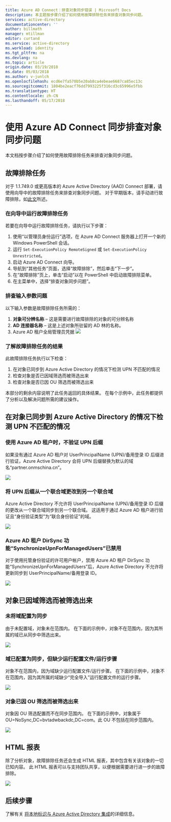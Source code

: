 ```yaml
---
title: Azure AD Connect：排查对象同步错误 | Microsoft Docs
description: 本主题按步骤介绍了如何使用故障排除任务来排查对象同步问题。
services: active-directory
documentationcenter: ''
author: billmath
manager: mtillman
editor: curtand
ms.service: active-directory
ms.workload: identity
ms.tgt_pltfrm: na
ms.devlang: na
ms.topic: article
origin.date: 03/19/2018
ms.date: 05/03/2018
ms.author: v-junlch
ms.openlocfilehash: ecd6e7fa570b5e20ab8ca4ebeae6687ca85ec13c
ms.sourcegitcommit: 1804be2eacf76dd7993225f316cd3c65996e5fbb
ms.translationtype: HT
ms.contentlocale: zh-CN
ms.lasthandoff: 05/17/2018
---
```

# <a name="troubleshoot-object-synchronization-with-azure-ad-connect-sync"></a>使用 Azure AD Connect 同步排查对象同步问题
本文档按步骤介绍了如何使用故障排除任务来排查对象同步问题。

## <a name="troubleshooting-task"></a>故障排除任务
对于 1.1.749.0 或更高版本的 Azure Active Directory (AAD) Connect 部署，请使用向导中的故障排除任务来排查对象同步问题。 对于早期版本，请手动进行故障排除，如[此文](active-directory-aadconnectsync-troubleshoot-object-not-syncing.md)所述。

### <a name="run-the-troubleshooting-task-in-the-wizard"></a>在向导中运行故障排除任务
若要在向导中运行故障排除任务，请执行以下步骤：

1.  使用“以管理员身份运行”选项，在 Azure AD Connect 服务器上打开一个新的 Windows PowerShell 会话。
2.  运行 `Set-ExecutionPolicy RemoteSigned` 或 `Set-ExecutionPolicy Unrestricted`。
3.  启动 Azure AD Connect 向导。
4.  导航到“其他任务”页面，选择“故障排除”，然后单击“下一步”。
5.  在“故障排除”页上，单击“启动”以在 PowerShell 中启动故障排除菜单。
6.  在主菜单中，选择“排查对象同步问题”。

### <a name="troubleshooting-input-parameters"></a>排查输入参数问题
以下输入参数是故障排除任务所需的：
1.  **对象可分辨名称** – 这是需要进行故障排除的对象的可分辨名称
2.  **AD 连接器名称** – 这是上述对象所驻留的 AD 林的名称。
3.  Azure AD 租户全局管理员凭据 ![](./media\active-directory-aadconnect-troubleshoot-objectsynch\objsynch1.png)

### <a name="understand-the-results-of-the-troubleshooting-task"></a>了解故障排除任务的结果
此故障排除任务执行以下检查：

1.  在对象已同步到 Azure Active Directory 的情况下检测 UPN 不匹配的情况
2.  检查对象是否已因域筛选而被筛选出来
3.  检查对象是否已因 OU 筛选而被筛选出来

本部分的剩余内容说明了此任务返回的具体结果。 在每个示例中，此任务都提供了分析以及解决问题所需的建议操作。

## <a name="detect-upn-mismatch-if-object-is-synced-to-azure-active-directory"></a>在对象已同步到 Azure Active Directory 的情况下检测 UPN 不匹配的情况
### <a name="upn-suffix-is-not-verified-with-azure-ad-tenant"></a>使用 Azure AD 租户时，不验证 UPN 后缀
如果没有通过 Azure AD 租户对 UserPrincipalName (UPN)/备用登录 ID 后缀进行验证，Azure Active Directory 会将 UPN 后缀替换为默认的域名“partner.onmschina.cn”。

![](./media\active-directory-aadconnect-troubleshoot-objectsynch\objsynch2.png)

### <a name="changing-upn-suffix-from-one-federated-domain-to-another-federated-domain"></a>将 UPN 后缀从一个联合域更改到另一个联合域
Azure Active Directory 不允许将 UserPrincipalName (UPN)/备用登录 ID 后缀的更改从一个联合域同步到另一个联合域。 这适用于通过 Azure AD 租户进行验证且“身份验证类型”为“联合身份验证”的域。

![](./media\active-directory-aadconnect-troubleshoot-objectsynch\objsynch3.png) 

### <a name="azure-ad-tenant-dirsync-feature-synchronizeupnformanagedusers-is-disabled"></a>Azure AD 租户 DirSync 功能“SynchronizeUpnForManagedUsers”已禁用
对于使用托管身份验证的许可用户帐户，禁用 Azure AD 租户 DirSync 功能“SynchronizeUpnForManagedUsers”后，Azure Active Directory 不允许将更新同步到 UserPrincipalName/备用登录 ID。

![](./media\active-directory-aadconnect-troubleshoot-objectsynch\objsynch4.png)

## <a name="object-is-filtered-due-to-domain-filtering"></a>对象已因域筛选而被筛选出来
### <a name="domain-is-not-configured-to-sync"></a>未将域配置为同步
由于未配置域，对象未在范围内。 在下面的示例中，对象不在范围内，因为其所属的域已从同步中筛选出来。

![](./media\active-directory-aadconnect-troubleshoot-objectsynch\objsynch5.png)

### <a name="domain-is-configured-to-sync-but-is-missing-run-profilesrun-steps"></a>域已配置为同步，但缺少运行配置文件/运行步骤
对象不在范围内，因为域缺少运行配置文件/运行步骤。 在下面的示例中，对象不在范围内，因为其所属的域缺少“完全导入”运行配置文件的运行步骤。

![](./media\active-directory-aadconnect-troubleshoot-objectsynch\objsynch6.png)

### <a name="object-is-filtered-due-to-ou-filtering"></a>对象已因 OU 筛选而被筛选出来
对象因 OU 筛选配置而不在同步范围内。 在下面的示例中，对象属于 OU=NoSync,DC=bvtadwbackdc,DC=com。此 OU 不包括在同步范围内。

![](./media\active-directory-aadconnect-troubleshoot-objectsynch\objsynch7.png)

## <a name="html-report"></a>HTML 报表
除了分析对象，故障排除任务还会生成 HTML 报表，其中包含有关该对象的一切已知内容。 此 HTML 报表可以与支持团队共享，以便根据需要进行进一步的故障排除。

![](./media\active-directory-aadconnect-troubleshoot-objectsynch\objsynch8.png)

## <a name="next-steps"></a>后续步骤
了解有关 [将本地标识与 Azure Active Directory 集成](active-directory-aadconnect.md)的详细信息。

<!-- Update_Description: wording update -->